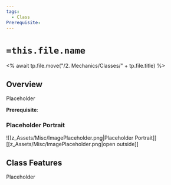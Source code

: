 ```yaml
---
tags:
  - Class
Prerequisite:
---
```

# `=this.file.name`
<% await tp.file.move("/2. Mechanics/Classes/" + tp.file.title) %>
## Overview
Placeholder

**Prerequisite**:

### Placeholder Portrait
![[z_Assets/Misc/ImagePlaceholder.png|Placeholder Portrait]]
[[z_Assets/Misc/ImagePlaceholder.png|open outside]]

## Class Features
Placeholder

